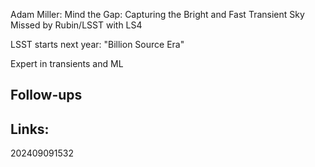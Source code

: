 Adam Miller: Mind the Gap: Capturing the Bright and Fast Transient Sky Missed by Rubin/LSST with LS4

LSST starts next year: "Billion Source Era"

Expert in transients and ML


## Follow-ups


## Links: 



202409091532

